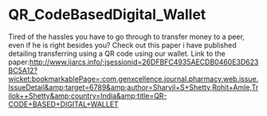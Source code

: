 # QR_CodeBasedDigital_Wallet
Tired of the hassles you have to go through to transfer money to a peer, even if he is right besides you? Check out this paper i have published detailing transferring using a QR code using our wallet. Link to the paper:http://www.ijarcs.info/;jsessionid=26DFBFC4935AECDB0460E3D623BC5A12?wicket:bookmarkablePage=:com.genxcellence.journal.pharmacy.web.issue.IssueDetail&amp;target=6789&amp;author=Sharvil+S+Shetty,Rohit+Amle,Trilok++Shetty&amp;country=India&amp;title=QR-CODE+BASED+DIGITAL+WALLET
